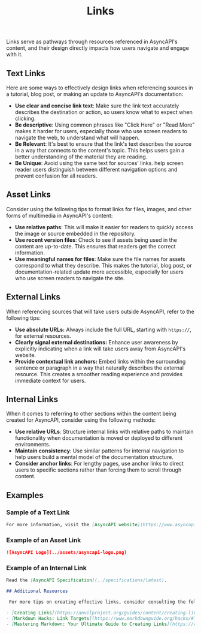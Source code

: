 ﻿---
title: Links
description: This style guide gives advice on creating effective internal, external, and asset links in AsyncAPI content.
weight: 130
---



Links serve as pathways through resources referenced in AsyncAPI's content, and their design directly impacts how users navigate and engage with it.

## Text Links

Here are some ways to effectively design links when referencing sources in a tutorial, blog post, or making an update to AsyncAPI's documentation:

- **Use clear and concise link text**: Make sure the link text accurately describes the destination or action, so users know what to expect when clicking.
- **Be descriptive**: Using common phrases like "Click Here" or "Read More" makes it harder for users, especially those who use screen readers to navigate the web, to understand what will happen.
- **Be Relevant**:  It's best to ensure that the link's text describes the source in a way that connects to the content's topic. This helps users gain a better understanding of the material they are reading.
- **Be Unique**: Avoid using the same text for sources' links. help screen reader users distinguish between different navigation options and prevent confusion for all readers.

## Asset Links

Consider using the following tips to format links for files, images, and other forms of multimedia in AsyncAPI's content:

- **Use relative paths**: This will make it easier for readers to quickly access the image or source embedded in the repository.
- **Use recent version files**:  Check to see if assets being used in the content are up-to-date. This ensures that readers get the correct information.
- **Use meaningful names for files**:  Make sure the file names for assets correspond to what they describe. This makes the tutorial, blog post, or documentation-related update more accessible, especially for users who use screen readers to navigate the site.  

## External Links

When referencing sources that will take users outside AsyncAPI, refer to the following tips:

- **Use absolute URLs:** Always include the full URL, starting with `https://`, for external resources.
- **Clearly signal external destinations:** Enhance user awareness by explicitly indicating when a link will take users away from AsyncAPI's website.
- **Provide contextual link anchors:** Embed links within the surrounding sentence or paragraph in a way that naturally describes the external resource. This creates a smoother reading experience and provides immediate context for users.

## Internal Links

When it comes to referring to other sections within the content being created for AsyncAPI, consider using the following methods:

- **Use relative URLs**: Structure internal links with relative paths to maintain functionality when documentation is moved or deployed to different environments.
- **Maintain consistency**: Use similar patterns for internal navigation to help users build a mental model of the documentation structure.
- **Consider anchor links**: For lengthy pages, use anchor links to direct users to specific sections rather than forcing them to scroll through content.

## Examples

### Sample of a Text Link

```markdown
For more information, visit the [AsyncAPI website](https://www.asyncapi.com).
```

### Example of an Asset Link

```markdown
![AsyncAPI Logo](../assets/asyncapi-logo.png)
```

### Example of an Internal Link

```markdown
Read the [AsyncAPI Specification](../specifications/latest).

## Additional Resources

 For more tips on creating effective links, consider consulting the following sources:

- [Creating Links](https://anvilproject.org/guides/content/creating-links)
- [Markdown Hacks: Link Targets](https://www.markdownguide.org/hacks/#link-targets)
- [Mastering Markdown: Your Ultimate Guide to Creating Links](https://www.devzery.com/post/mastering-markdown-your-ultimate-guide-to-creating-links)
